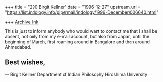 +++
title = "290 Birgit Kellner"
date = "1996-12-27"
upstream_url = "https://list.indology.info/pipermail/indology/1996-December/006640.html"

+++
[Archive link](https://list.indology.info/pipermail/indology/1996-December/006640.html)

This is just to inform anybody who would want to contact me that I shall
be absent, not only from my e-mail account, but also from Japan, until
the beginning of March, first roaming around in Bangalore and then
around Ahmedabad. 

Best wishes, 
-- 
-- 
Birgit Kellner
Department of Indian Philosophy
Hiroshima University





